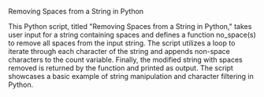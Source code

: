 Removing Spaces from a String in Python

This Python script, titled "Removing Spaces from a String in Python," takes user input for a string containing spaces and defines a function no_space(s) to remove all spaces from the input string. The script utilizes a loop to iterate through each character of the string and appends non-space characters to the count variable. Finally, the modified string with spaces removed is returned by the function and printed as output. The script showcases a basic example of string manipulation and character filtering in Python.
